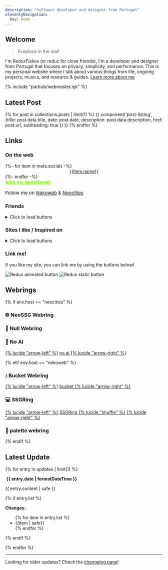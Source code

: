 ```yaml
---
description: "Software developer and designer from Portugal"
eleventyNavigation:
  key: Home
---
```


<div class="sider">

<article class="stack">

## Welcome

> Fireplace in the mall

I'm ReduxFlakes (or reduc for close friends), I'm a developer and designer from Portugal that focuses on privacy, simplicity, and performance. This is my personal website where I talk about various things from life, ongoing projects, musics, and resource & guides. [Learn more about me](/about)

</article>

{% include "partials/webmaster.njk" %}

</div>

## Latest Post

{% for post in collections.posts | limit(1) %}
{{ component('post-listing', {title: post.data.title, date: post.date, description: post.data.description, href: post.url, subheading: true }) }}
{% endfor %}

## Links

### On the web

<div class="auto-flex button-grid"style="gap:1rem;">
{%- for item in meta.socials -%}
    <a href="{{item.url}}" style="display:flex;flex-direction:column;align-items:center;"><img src="/public/icons/pixy/{{item.name | slugify}}.png" alt="" aria-hidden="true" class="classic-btn" loading="lazy" decoding="async" eleventy:ignore>{{item.name}}</a>
{%- endfor -%}
</div>


<div class="auto-flex" style="font-size:1.075em">
<a href="https://reduxflakes.atabook.org/" style="color:#7FFF00"><b>Sign my guestbook!</b></a>
<p>Follow me on <a href="https://nekoweb.org/follow/reduxflakes">Nekoweb</a> & <a href="https://neocities.org/site/reduxflakes">Neocities</a></p>
</div>


### Friends

<details>
<summary>Click to load buttons</summary>
<div class="auto-flex button-grid">
  {%- for button in buttons.friends -%}
  {%- if button.img -%}
      <a href="{{button.url}}" title="{{button.title}}"><img src="/public/img/buttons/friends/{{button.img}}" alt="{{button.title}} button" width="88" height="31" class="classic-btn" {%- if ".gif" in button.img -%} loading="lazy" decoding="async" eleventy:ignore {%- endif -%}></a>
  {%- else -%}
        <a href="{{button.url}}" style="min-width:88px;min-height:31px;">{{button.title}}</a>
  {%- endif -%}
{% endfor %}
</div>
</details>

### Sites I like / Inspired on

<details>
<summary>Click to load buttons</summary>
<div class="auto-flex button-grid">
  {%- for button in buttons.likes -%}
  {%- if button.img -%}
      <a href="{{button.url}}" title="{{button.title}}"><img src="/public/img/buttons/{{button.img}}" alt="{{button.title}} button" width="88" height="31" class="classic-btn" {%- if ".gif" in button.img -%} loading="lazy" decoding="async" eleventy:ignore {%- endif -%}></a>
  {%- else -%}
        <a href="{{button.url}}" style="min-width:88px;min-height:31px;">{{button.title}}</a>
  {%- endif -%}
{% endfor %}
</div>
</details>


### Link me!

If you like my site, you can link me by using the buttons below!

<div class="auto-flex">

<img src="/public/img/buttons/reduc_anim.gif" alt="Redux animated button" class="classic-btn" loading="lazy" decoding="async" eleventy:ignore >

<img src="/public/img/buttons/reduc.webp" alt="Redux static button" class="classic-btn" loading="lazy" decoding="async">

</div>

## Webrings

{% if env.host == "neocities" %}

### 🌐 NeoSSG Webring

<div id="neossg">
  <script type="text/javascript" src="https://neossg.neocities.org/onionring-variables.js" defer async></script>
  <script type="text/javascript" src="https://neossg.neocities.org/onionring-widget.js" defer async></script>
</div>

### 💽 Null Webring

<div class="auto-flex">

<script src="https://nuthead.neocities.org/ring/ring.js" defer async></script>

</div>

### 🤖 No AI

<div class="auto-flex" style="align-items:center;">
<a href="https://baccyflap.com/noai/?prv&s=rzr" target="_top" title="Go back">{% lucide "arrow-left" %}</a>
<a href="https://baccyflap.com/noai" target="_blank" rel="noopener"> no ai </a>
<a href="https://baccyflap.com/noai/?nxt&s=rzr" target="_top" title="Next up">{% lucide "arrow-right" %}</a>
</div>

{% elif env.host == "nekoweb" %}

### 💧 Bucket Webring

<div class="auto-flex" style="align-items:center;">
<a href="https://webring.bucketfish.me/redirect.html?to=prev&name=reduxflakes" target="_top" title="Go back">{% lucide "arrow-left" %}</a>
<a href="https://webring.bucketfish.me" target="_blank" rel="noopener"> bucket </a>
<a href="https://webring.bucketfish.me/redirect.html?to=next&name=reduxflakes" target="_top" title="Next up">{% lucide "arrow-right" %}</a>
</div>

### 💻 SSGRing

<div class="auto-flex" style="align-items:center;">
<a href="https://jbcarreon123.nekoweb.org/webrings/ssgring/redirect?slug=reduxflakes&way=prev" title="Go back">{% lucide "arrow-left" %}</a>
<a href="https://jbcarreon123.nekoweb.org/webrings/ssgring" target="_blank" rel="noopener"> SSGRing </a>
<a href="https://jbcarreon123.nekoweb.org/webrings/ssgring/redirect?way=rand" title="Random">{% lucide "shuffle" %}</a>
<a href="https://jbcarreon123.nekoweb.org/webrings/ssgring/redirect?slug=reduxflakes&way=next" target="_top" title="Next up">{% lucide "arrow-right" %}</a>
</div>

### 🎨 palette webring

<webring-container>
    <config key="type" value="gruvbox-dark"></config>
    <config key="font" value="Overused Grotesk, Arial, sans-serif"></config>
    <config key="fill" value="true"></config>
    <script src="https://palette.nekoweb.org/webring.js" defer async></script>
</webring-container>

{% endif %}

<section class="stack">

## Latest Update

{% for entry in updates | limit(1) %}

<p><b class="flex-h"><img src="/public/icons/farm-new.png" alt="" aria-visibility="hidden" class="icon"> <time datetime="{{ entry.date | dateToISO }}">{{ entry.date | formatDateTime }}<time></b></p>

<p>{{ entry.content | safe }}</p>
{% if entry.list %}
  <p><b>Changes:</b></p>
    <ul style="padding:0 2rem;">
    {% for item in entry.list %}
      <li>{{item | safe}}</li>
    {% endfor %}
    </ul>
  {% endif %}
</p>
{% endfor %}

<hr>

Looking for older updates? Check the [changelog page](/changelog)!

</section>